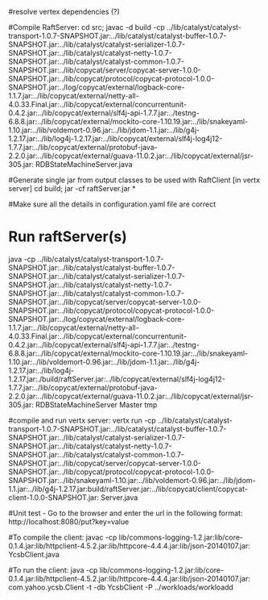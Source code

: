 #resolve vertex dependencies (?)

#Compile RaftServer:
cd src;
javac -d build -cp ../lib/catalyst/catalyst-transport-1.0.7-SNAPSHOT.jar:../lib/catalyst/catalyst-buffer-1.0.7-SNAPSHOT.jar:../lib/catalyst/catalyst-serializer-1.0.7-SNAPSHOT.jar:../lib/catalyst/catalyst-netty-1.0.7-SNAPSHOT.jar:../lib/catalyst/catalyst-common-1.0.7-SNAPSHOT.jar:../lib/copycat/server/copycat-server-1.0.0-SNAPSHOT.jar:../lib/copycat/protocol/copycat-protocol-1.0.0-SNAPSHOT.jar:../log/copycat/external/logback-core-1.1.7.jar:../lib/copycat/external/netty-all-4.0.33.Final.jar:../lib/copycat/external/concurrentunit-0.4.2.jar:../lib/copycat/external/slf4j-api-1.7.7.jar:../testng-6.8.8.jar:../lib/copycat/external/mockito-core-1.10.19.jar:../lib/snakeyaml-1.10.jar:../lib/voldemort-0.96.jar:../lib/jdom-1.1.jar:../lib/g4j-1.2.17.jar:../lib/log4j-1.2.17.jar:../lib/copycat/external/slf4j-log4j12-1.7.7.jar:../lib/copycat/external/protobuf-java-2.2.0.jar:../lib/copycat/external/guava-11.0.2.jar:../lib/copycat/external/jsr-305.jar: RDBStateMachineServer.java

#Generate single jar from output classes to be used with RaftClient [in vertx server]
cd build; jar -cf raftServer.jar *

#Make sure all the details in configuration.yaml file are correct
# Run raftServer(s)
java -cp ../lib/catalyst/catalyst-transport-1.0.7-SNAPSHOT.jar:../lib/catalyst/catalyst-buffer-1.0.7-SNAPSHOT.jar:../lib/catalyst/catalyst-serializer-1.0.7-SNAPSHOT.jar:../lib/catalyst/catalyst-netty-1.0.7-SNAPSHOT.jar:../lib/catalyst/catalyst-common-1.0.7-SNAPSHOT.jar:../lib/copycat/server/copycat-server-1.0.0-SNAPSHOT.jar:../lib/copycat/protocol/copycat-protocol-1.0.0-SNAPSHOT.jar:../log/copycat/external/logback-core-1.1.7.jar:../lib/copycat/external/netty-all-4.0.33.Final.jar:../lib/copycat/external/concurrentunit-0.4.2.jar:../lib/copycat/external/slf4j-api-1.7.7.jar:../testng-6.8.8.jar:../lib/copycat/external/mockito-core-1.10.19.jar:../lib/snakeyaml-1.10.jar:../lib/voldemort-0.96.jar:../lib/jdom-1.1.jar:../lib/g4j-1.2.17.jar:../lib/log4j-1.2.17.jar:./build/raftServer.jar:../lib/copycat/external/slf4j-log4j12-1.7.7.jar:../lib/copycat/external/protobuf-java-2.2.0.jar:../lib/copycat/external/guava-11.0.2.jar:../lib/copycat/external/jsr-305.jar: RDBStateMachineServer Master tmp

#compile and run vertx server: 
vertx run -cp ../lib/catalyst/catalyst-transport-1.0.7-SNAPSHOT.jar:../lib/catalyst/catalyst-buffer-1.0.7-SNAPSHOT.jar:../lib/catalyst/catalyst-serializer-1.0.7-SNAPSHOT.jar:../lib/catalyst/catalyst-netty-1.0.7-SNAPSHOT.jar:../lib/catalyst/catalyst-common-1.0.7-SNAPSHOT.jar:../lib/copycat/server/copycat-server-1.0.0-SNAPSHOT.jar:../lib/copycat/protocol/copycat-protocol-1.0.0-SNAPSHOT.jar:../lib/snakeyaml-1.10.jar:../lib/voldemort-0.96.jar:../lib/jdom-1.1.jar:../lib/g4j-1.2.17.jar:build/raftServer.jar:../lib/copycat/client/copycat-client-1.0.0-SNAPSHOT.jar: Server.java

#Unit test - Go to the browser and enter the url in the following format:
http://localhost:8080/put?key=value

#To compile the client: 
javac -cp lib/commons-logging-1.2.jar:lib/core-0.1.4.jar:lib/httpclient-4.5.2.jar:lib/httpcore-4.4.4.jar:lib/json-20140107.jar: YcsbClient.java

#To run the client: 
java -cp lib/commons-logging-1.2.jar:lib/core-0.1.4.jar:lib/httpclient-4.5.2.jar:lib/httpcore-4.4.4.jar:lib/json-20140107.jar: com.yahoo.ycsb.Client -t -db YcsbClient -P ../workloads/workloadd
